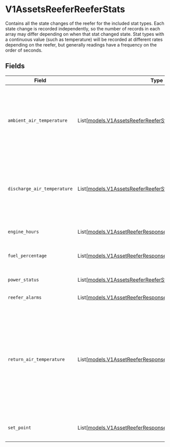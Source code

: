 # V1AssetsReeferReeferStats

Contains all the state changes of the reefer for the included stat types. Each state change is recorded independently, so the number of records in each array may differ depending on when that stat changed state. Stat types with a continuous value (such as temperature) will be recorded at different rates depending on the reefer, but generally readings have a frequency on the order of seconds.


## Fields

| Field                                                                                                                                                                         | Type                                                                                                                                                                          | Required                                                                                                                                                                      | Description                                                                                                                                                                   |
| ----------------------------------------------------------------------------------------------------------------------------------------------------------------------------- | ----------------------------------------------------------------------------------------------------------------------------------------------------------------------------- | ----------------------------------------------------------------------------------------------------------------------------------------------------------------------------- | ----------------------------------------------------------------------------------------------------------------------------------------------------------------------------- |
| `ambient_air_temperature`                                                                                                                                                     | List[[models.V1AssetsReeferReeferStatsAmbientAirTemperature](../models/v1assetsreeferreeferstatsambientairtemperature.md)]                                                    | :heavy_minus_sign:                                                                                                                                                            | Ambient temperature of the reefer. This is the temperature of the air around the Samsara Asset Gateway.                                                                       |
| `discharge_air_temperature`                                                                                                                                                   | List[[models.V1AssetsReeferReeferStatsDischargeAirTemperature](../models/v1assetsreeferreeferstatsdischargeairtemperature.md)]                                                | :heavy_minus_sign:                                                                                                                                                            | Discharge air temperature of the reefer. This is the temperature of the air as it leaves the cooling unit.                                                                    |
| `engine_hours`                                                                                                                                                                | List[[models.V1AssetReeferResponseReeferStatsEngineHours](../models/v1assetreeferresponsereeferstatsenginehours.md)]                                                          | :heavy_minus_sign:                                                                                                                                                            | Engine hours of the reefer                                                                                                                                                    |
| `fuel_percentage`                                                                                                                                                             | List[[models.V1AssetReeferResponseReeferStatsFuelPercentage](../models/v1assetreeferresponsereeferstatsfuelpercentage.md)]                                                    | :heavy_minus_sign:                                                                                                                                                            | Fuel percentage of the reefer                                                                                                                                                 |
| `power_status`                                                                                                                                                                | List[[models.V1AssetsReeferReeferStatsPowerStatus](../models/v1assetsreeferreeferstatspowerstatus.md)]                                                                        | :heavy_minus_sign:                                                                                                                                                            | Power status of the reefer                                                                                                                                                    |
| `reefer_alarms`                                                                                                                                                               | List[[models.V1AssetReeferResponseReeferStatsAlarms1](../models/v1assetreeferresponsereeferstatsalarms1.md)]                                                                  | :heavy_minus_sign:                                                                                                                                                            | Reefer alarms                                                                                                                                                                 |
| `return_air_temperature`                                                                                                                                                      | List[[models.V1AssetReeferResponseReeferStatsReturnAirTemp](../models/v1assetreeferresponsereeferstatsreturnairtemp.md)]                                                      | :heavy_minus_sign:                                                                                                                                                            | Return air temperature of the reefer. This is the temperature read by the reefer module (Carrier, Thermo King) that shows the temperature of the air as it enters the system. |
| `set_point`                                                                                                                                                                   | List[[models.V1AssetReeferResponseReeferStatsSetPoint](../models/v1assetreeferresponsereeferstatssetpoint.md)]                                                                | :heavy_minus_sign:                                                                                                                                                            | Set point temperature of the reefer                                                                                                                                           |